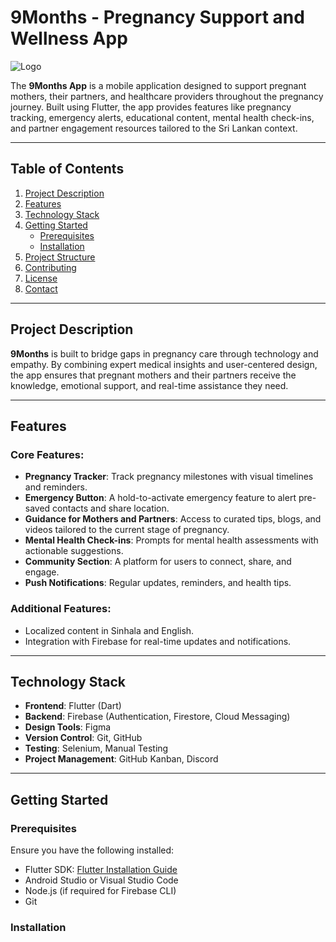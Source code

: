 # 9Months - Pregnancy Support and Wellness App

![Logo](https://github.com/9-months/9months/blob/main/Logo/Blue/Logo-White%20BG_Blue%20-%20Without%20Glow.png)

The **9Months App** is a mobile application designed to support pregnant mothers, their partners, and healthcare providers throughout the pregnancy journey. Built using Flutter, the app provides features like pregnancy tracking, emergency alerts, educational content, mental health check-ins, and partner engagement resources tailored to the Sri Lankan context.

---

## Table of Contents
1. [Project Description](#project-description)
2. [Features](#features)
3. [Technology Stack](#technology-stack)
4. [Getting Started](#getting-started)
    - [Prerequisites](#prerequisites)
    - [Installation](#installation)
5. [Project Structure](#project-structure)
6. [Contributing](#contributing)
7. [License](#license)
8. [Contact](#contact)

---

## Project Description
**9Months** is built to bridge gaps in pregnancy care through technology and empathy. By combining expert medical insights and user-centered design, the app ensures that pregnant mothers and their partners receive the knowledge, emotional support, and real-time assistance they need.

---

## Features
### Core Features:
- **Pregnancy Tracker**: Track pregnancy milestones with visual timelines and reminders.
- **Emergency Button**: A hold-to-activate emergency feature to alert pre-saved contacts and share location.
- **Guidance for Mothers and Partners**: Access to curated tips, blogs, and videos tailored to the current stage of pregnancy.
- **Mental Health Check-ins**: Prompts for mental health assessments with actionable suggestions.
- **Community Section**: A platform for users to connect, share, and engage.
- **Push Notifications**: Regular updates, reminders, and health tips.

### Additional Features:
- Localized content in Sinhala and English.
- Integration with Firebase for real-time updates and notifications.

---

## Technology Stack
- **Frontend**: Flutter (Dart)
- **Backend**: Firebase (Authentication, Firestore, Cloud Messaging)
- **Design Tools**: Figma
- **Version Control**: Git, GitHub
- **Testing**: Selenium, Manual Testing
- **Project Management**: GitHub Kanban, Discord

---

## Getting Started

### Prerequisites
Ensure you have the following installed:
- Flutter SDK: [Flutter Installation Guide](https://flutter.dev/docs/get-started/install)
- Android Studio or Visual Studio Code
- Node.js (if required for Firebase CLI)
- Git

### Installation
